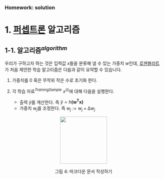 ### Homework: solution


# 1. [퍼셉트론](https://en.wikipedia.org/wiki/Perceptron) 알고리즘

## 1-1. 알고리즘$^{algorithm}$
우리가 구하고자 하는 것은 입력값 $x$들을 분류해 낼 수 있는 가중치 $w$인데, [로젠블라트](https://en.wikipedia.org/wiki/Rosenblatt)가 처음 제안한 학습 알고리즘은 다음과 같이 요약할 수 있습니다.

1. 가중치를 0 혹은 무작위 작은 수로 초기화 한다.
1. 각 학습 자료$^{Training Sample}$ $x^{(i)}$에 대해 다음을 실행한다.

    * 출력 $\hat{y}$를 계산한다. 즉 $\hat{y} = h\mathbf{(w^Tx)}$
    * 가중치 $w_{j}$를 조정한다. 즉 $w_{j} := w_{j} + ∆w_{j}$
<p align="center"><img src="https://github.com/idebtor/KMOOC-ML/blob/master/ipynb/images/person.png?raw=true" width=150></p>
<center>그림 4: 마크다운 문서 작성하기</center>
